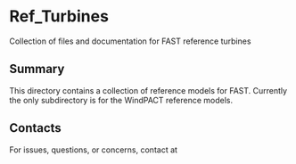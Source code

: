 # Ref_Turbines
Collection of files and documentation for FAST reference turbines

Summary
-------
This directory contains a collection of reference models for FAST.
Currently the only subdirectory is for the WindPACT reference 
models.

Contacts
--------
For issues, questions, or concerns, contact <NAME> at <EMAIL>
